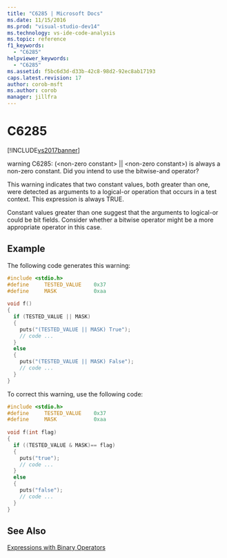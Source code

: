```yaml
---
title: "C6285 | Microsoft Docs"
ms.date: 11/15/2016
ms.prod: "visual-studio-dev14"
ms.technology: vs-ide-code-analysis
ms.topic: reference
f1_keywords: 
  - "C6285"
helpviewer_keywords: 
  - "C6285"
ms.assetid: f5bc6d3d-d33b-42c8-98d2-92ec8ab17193
caps.latest.revision: 17
author: corob-msft
ms.author: corob
manager: jillfra
---
```

# C6285
[!INCLUDE[vs2017banner](../includes/vs2017banner.md)]

warning C6285: (\<non-zero constant> &#124;&#124; \<non-zero constant>) is always a non-zero constant. Did you intend to use the bitwise-and operator?  
  
 This warning indicates that two constant values, both greater than one, were detected as arguments to a logical-or operation that occurs in a test context. This expression is always TRUE.  
  
 Constant values greater than one suggest that the arguments to logical-or could be bit fields. Consider whether a bitwise operator might be a more appropriate operator in this case.  
  
## Example  
 The following code generates this warning:  
  
```cpp  
#include <stdio.h>  
#define     TESTED_VALUE    0x37  
#define     MASK            0xaa  
  
void f()  
{  
  if (TESTED_VALUE || MASK)   
  {  
    puts("(TESTED_VALUE || MASK) True");  
    // code ...  
  }  
  else   
  {  
    puts("(TESTED_VALUE || MASK) False");  
    // code ...  
  }  
}  
```  
  
 To correct this warning, use the following code:  
  
```cpp  
#include <stdio.h>  
#define     TESTED_VALUE    0x37  
#define     MASK            0xaa  
  
void f(int flag)  
{  
  if ((TESTED_VALUE & MASK)== flag)  
  {  
    puts("true");  
    // code ...  
  }  
  else  
  {  
    puts("false");  
    // code ...  
  }  
}  
```  
  
## See Also  
 [Expressions with Binary Operators](https://msdn.microsoft.com/library/6dea3df4-a4bd-42c3-9807-4a27c120ac9a)
